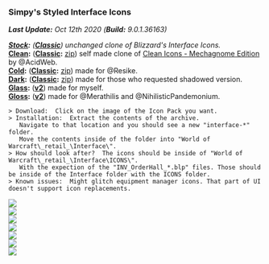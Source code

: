 ### Simpy's Styled Interface Icons

_**Last Update:** Oct 12th 2020_  _(**Build:** 9.0.1.36163)_

_**[Stock](https://git.tukui.org/simpy/interface/tree/stock):** (**[Classic](https://git.tukui.org/simpy/interface/tree/stock-classic)**) unchanged clone of Blizzard's Interface Icons._  
**[Clean](https://git.tukui.org/simpy/interface/tree/clean):** (**[Classic](https://git.tukui.org/simpy/interface/tree/clean-classic):** [zip](https://git.tukui.org/simpy/interface/-/archive/clean-classic/Interface-clean-classic.zip)) self made clone of [Clean Icons - Mechagnome Edition](https://www.wowinterface.com/downloads/info25064-CleanIcons-MechagnomeEdition.html) by @AcidWeb.  
**[Cold](https://git.tukui.org/simpy/interface/tree/cold):** (**[Classic](https://git.tukui.org/simpy/interface/tree/cold-classic):** [zip](https://git.tukui.org/simpy/interface/-/archive/cold-classic/Interface-cold-classic.zip)) made for @Resike.  
**[Dark](https://git.tukui.org/simpy/interface/tree/dark):** (**[Classic](https://git.tukui.org/simpy/interface/tree/dark-classic):** [zip](https://git.tukui.org/simpy/interface/-/archive/dark-classic/Interface-dark-classic.zip)) made for those who requested shadowed version.  
**[Glass](https://git.tukui.org/simpy/interface/tree/glass):** (**[v2](https://git.tukui.org/simpy/interface/tree/glass-v2)**) made for myself.  
**[Gloss](https://git.tukui.org/simpy/interface/tree/gloss):** (**[v2](https://git.tukui.org/simpy/interface/tree/gloss-v2)**) made for @Merathilis and @NihilisticPandemonium.  

```
> Download:  Click on the image of the Icon Pack you want.
> Installation:  Extract the contents of the archive.
   Navigate to that location and you should see a new "interface-*" folder.
   Move the contents inside of the folder into "World of Warcraft\_retail_\Interface\".
> How should look after?  The icons should be inside of "World of Warcraft\_retail_\Interface\ICONS\".
   With the expection of the "INV_OrderHall_*.blp" files. Those should be inside of the Interface folder with the ICONS folder.
> Known issues:  Might glitch equipment manager icons. That part of UI doesn't support icon replacements.
```

[![](https://git.tukui.org/simpy/interface/raw/master/previews/clean.jpg)](https://git.tukui.org/simpy/interface/-/archive/clean/interface-clean.zip "Click to Download: Clean")  
[![](https://git.tukui.org/simpy/interface/raw/master/previews/cold.jpg)](https://git.tukui.org/simpy/interface/-/archive/cold/interface-cold.zip "Click to Download: Cold")  
[![](https://git.tukui.org/simpy/interface/raw/master/previews/dark.jpg)](https://git.tukui.org/simpy/interface/-/archive/dark/interface-dark.zip "Click to Download: Dark")  
[![](https://git.tukui.org/simpy/interface/raw/master/previews/glass.jpg)](https://git.tukui.org/simpy/interface/-/archive/glass/interface-glass.zip "Click to Download: Glass Version 1")  
[![](https://git.tukui.org/simpy/interface/raw/master/previews/glass_v2.jpg)](https://git.tukui.org/simpy/interface/-/archive/glass-v2/interface-glass-v2.zip "Click to Download: Glass Version 2")  
[![](https://git.tukui.org/simpy/interface/raw/master/previews/gloss.jpg)](https://git.tukui.org/simpy/interface/-/archive/gloss/interface-gloss.zip "Click to Download: Gloss Version 1")  
[![](https://git.tukui.org/simpy/interface/raw/master/previews/gloss_v2.jpg)](https://git.tukui.org/simpy/interface/-/archive/gloss-v2/interface-gloss-v2.zip "Click to Download: Gloss Version 2")  
